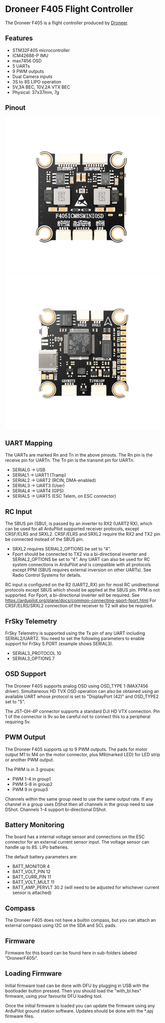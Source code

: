 # Droneer F405 Flight Controller

The Droneer F405 is a flight controller produced by [Droneer](http://www.droneer.com/).

## Features

 - STM32F405 microcontroller
 - ICM42688-P IMU
 - max7456 OSD
 - 5 UARTs
 - 9 PWM outputs
 - Dual Camera inputs
 - 3S to 8S LIPO operation
 - 5V,3A BEC, 10V,2A VTX BEC
 - Physical: 37x37mm, 7g

## Pinout

![Droneer F405](DroneerF405_Board_Bottom.jpg "Droneer F405")
![Droneer F405](DroneerF405_Board_Top.jpg "Droneer F405")

## UART Mapping

The UARTs are marked Rn and Tn in the above pinouts. The Rn pin is the
receive pin for UARTn. The Tn pin is the transmit pin for UARTn.

 - SERIAL0 -> USB
 - SERIAL1 -> UART1 (Tramp)
 - SERIAL2 -> UART2 (RCIN, DMA-enabled) 
 - SERIAL3 -> UART3 (User)
 - SERIAL4 -> UART4 (GPS)
 - SERIAL5 -> UART5 (ESC Telem, on ESC connector)

## RC Input

The SBUS pin (SBU), is passed by an inverter to RX2 (UART2 RX), which can be used for all ArduPilot supported receiver protocols, except CRSF/ELRS and SRXL2. CRSF/ELRS and SRXL2 require the RX2 and TX2 pin be connected instead of the SBUS pin.
* SRXL2 requires SERIAL2_OPTIONS be set to “4”.
* Fport should be connected to TX2 via a bi-directional inverter and SERIAL2_OPTIONS be set to “4”.
Any UART can also be used for RC system connections in ArduPilot and is compatible with all protocols except PPM (SBUS requires external inversion on other UARTs). See Radio Control Systems for details.

RC input is configured on the R2 (UART2_RX) pin for most RC unidirectional protocols except SBUS which should be applied at the SBUS pin. PPM is not supported.
For Fport, a bi-directional inverter will be required. See https://ardupilot.org/plane/docs/common-connecting-sport-fport.html
For CRSF/ELRS/SRXL2 connection of the receiver to T2 will also be required.
 
## FrSky Telemetry
 
FrSky Telemetry is supported using the Tx pin of any UART including SERIAL2/UART2. You need to set the following parameters to enable support for FrSky S.PORT (example shows SERIAL3).
 
  - SERIAL3_PROTOCOL 10
  - SERIAL3_OPTIONS 7

 ## OSD Support

The Droneer F405 supports analog OSD using OSD_TYPE 1 (MAX7456 driver). Simultaneous HD TVX OSD operation can also be obtained using an available UART whose protocol is set to "DisplayPort (42)" and OSD_TYPE2 set to "5". 

The JST-GH-4P connector supports a standard DJI HD VTX connection. Pin 1 of the connector is 9v so be careful not to connect
this to a peripheral requiring 5v.

## PWM Output

The Droneer F405 supports up to 9 PWM outputs. The pads for motor output
M1 to M4 on the motor connector, plus M9(marked LED) for LED strip or another
PWM output.

The PWM is in 3 groups:

 - PWM 1-4 in group1
 - PWM 5-8 in group2
 - PWM 9 in group3

Channels within the same group need to use the same output rate. If
any channel in a group uses DShot then all channels in the group need
to use DShot. Channels 1-4 support bi-directional DShot.

## Battery Monitoring

The board has a internal voltage sensor and connections on the ESC connector for an external current sensor input.
The voltage sensor can handle up to 8S.
LiPo batteries.

The default battery parameters are:

 - BATT_MONITOR 4
 - BATT_VOLT_PIN 12
 - BATT_CURR_PIN 11
 - BATT_VOLT_MULT 11
 - BATT_AMP_PERVLT 30.2 (will need to be adjusted for whichever current sensor is attached)

## Compass

The Droneer F405 does not have a builtin compass, but you can attach an external compass using I2C on the SDA and SCL pads.

## Firmware
Firmware for this board can be found here in sub-folders labeled “DroneerF405i”.

## Loading Firmware

Initial firmware load can be done with DFU by plugging in USB with the
bootloader button pressed. Then you should load the "with_bl.hex"
firmware, using your favourite DFU loading tool.

Once the initial firmware is loaded you can update the firmware using
any ArduPilot ground station software. Updates should be done with the
\*.apj firmware files.

